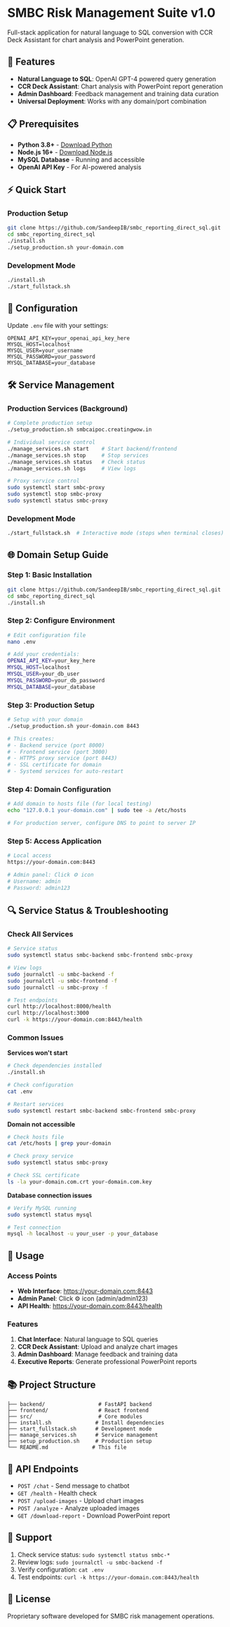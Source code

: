 # SMBC Risk Management Suite v1.0

Full-stack application for natural language to SQL conversion with CCR Deck Assistant for chart analysis and PowerPoint generation.

## 🚀 Features

- **Natural Language to SQL**: OpenAI GPT-4 powered query generation
- **CCR Deck Assistant**: Chart analysis with PowerPoint report generation
- **Admin Dashboard**: Feedback management and training data curation
- **Universal Deployment**: Works with any domain/port combination

## 📋 Prerequisites

- **Python 3.8+** - [Download Python](https://python.org)
- **Node.js 16+** - [Download Node.js](https://nodejs.org)
- **MySQL Database** - Running and accessible
- **OpenAI API Key** - For AI-powered analysis

## ⚡ Quick Start

### Production Setup
```bash
git clone https://github.com/SandeepIB/smbc_reporting_direct_sql.git
cd smbc_reporting_direct_sql
./install.sh
./setup_production.sh your-domain.com
```

### Development Mode
```bash
./install.sh
./start_fullstack.sh
```

## 🔧 Configuration

Update `.env` file with your settings:
```env
OPENAI_API_KEY=your_openai_api_key_here
MYSQL_HOST=localhost
MYSQL_USER=your_username
MYSQL_PASSWORD=your_password
MYSQL_DATABASE=your_database
```

## 🛠️ Service Management

### Production Services (Background)
```bash
# Complete production setup
./setup_production.sh smbcaipoc.creatingwow.in

# Individual service control
./manage_services.sh start    # Start backend/frontend
./manage_services.sh stop     # Stop services
./manage_services.sh status   # Check status
./manage_services.sh logs     # View logs

# Proxy service control
sudo systemctl start smbc-proxy
sudo systemctl stop smbc-proxy
sudo systemctl status smbc-proxy
```

### Development Mode
```bash
./start_fullstack.sh  # Interactive mode (stops when terminal closes)
```

## 🌐 Domain Setup Guide

### Step 1: Basic Installation
```bash
git clone https://github.com/SandeepIB/smbc_reporting_direct_sql.git
cd smbc_reporting_direct_sql
./install.sh
```

### Step 2: Configure Environment
```bash
# Edit configuration file
nano .env

# Add your credentials:
OPENAI_API_KEY=your_key_here
MYSQL_HOST=localhost
MYSQL_USER=your_db_user
MYSQL_PASSWORD=your_db_password
MYSQL_DATABASE=your_database
```

### Step 3: Production Setup
```bash
# Setup with your domain
./setup_production.sh your-domain.com 8443

# This creates:
# - Backend service (port 8000)
# - Frontend service (port 3000)  
# - HTTPS proxy service (port 8443)
# - SSL certificate for domain
# - Systemd services for auto-restart
```

### Step 4: Domain Configuration
```bash
# Add domain to hosts file (for local testing)
echo "127.0.0.1 your-domain.com" | sudo tee -a /etc/hosts

# For production server, configure DNS to point to server IP
```

### Step 5: Access Application
```bash
# Local access
https://your-domain.com:8443

# Admin panel: Click ⚙️ icon
# Username: admin
# Password: admin123
```

## 🔍 Service Status & Troubleshooting

### Check All Services
```bash
# Service status
sudo systemctl status smbc-backend smbc-frontend smbc-proxy

# View logs
sudo journalctl -u smbc-backend -f
sudo journalctl -u smbc-frontend -f  
sudo journalctl -u smbc-proxy -f

# Test endpoints
curl http://localhost:8000/health
curl http://localhost:3000
curl -k https://your-domain.com:8443/health
```

### Common Issues

**Services won't start**
```bash
# Check dependencies installed
./install.sh

# Check configuration
cat .env

# Restart services
sudo systemctl restart smbc-backend smbc-frontend smbc-proxy
```

**Domain not accessible**
```bash
# Check hosts file
cat /etc/hosts | grep your-domain

# Check proxy service
sudo systemctl status smbc-proxy

# Check SSL certificate
ls -la your-domain.com.crt your-domain.com.key
```

**Database connection issues**
```bash
# Verify MySQL running
sudo systemctl status mysql

# Test connection
mysql -h localhost -u your_user -p your_database
```

## 🎯 Usage

### Access Points
- **Web Interface**: https://your-domain.com:8443
- **Admin Panel**: Click ⚙️ icon (admin/admin123)
- **API Health**: https://your-domain.com:8443/health

### Features
1. **Chat Interface**: Natural language to SQL queries
2. **CCR Deck Assistant**: Upload and analyze chart images  
3. **Admin Dashboard**: Manage feedback and training data
4. **Executive Reports**: Generate professional PowerPoint reports

## 📚 Project Structure

```
├── backend/                 # FastAPI backend
├── frontend/                # React frontend
├── src/                     # Core modules
├── install.sh              # Install dependencies
├── start_fullstack.sh      # Development mode
├── manage_services.sh      # Service management
├── setup_production.sh     # Production setup
└── README.md              # This file
```

## 🔌 API Endpoints

- `POST /chat` - Send message to chatbot
- `GET /health` - Health check
- `POST /upload-images` - Upload chart images
- `POST /analyze` - Analyze uploaded images
- `GET /download-report` - Download PowerPoint report

## 🤝 Support

1. Check service status: `sudo systemctl status smbc-*`
2. Review logs: `sudo journalctl -u smbc-backend -f`
3. Verify configuration: `cat .env`
4. Test endpoints: `curl -k https://your-domain.com:8443/health`

## 📄 License

Proprietary software developed for SMBC risk management operations.
